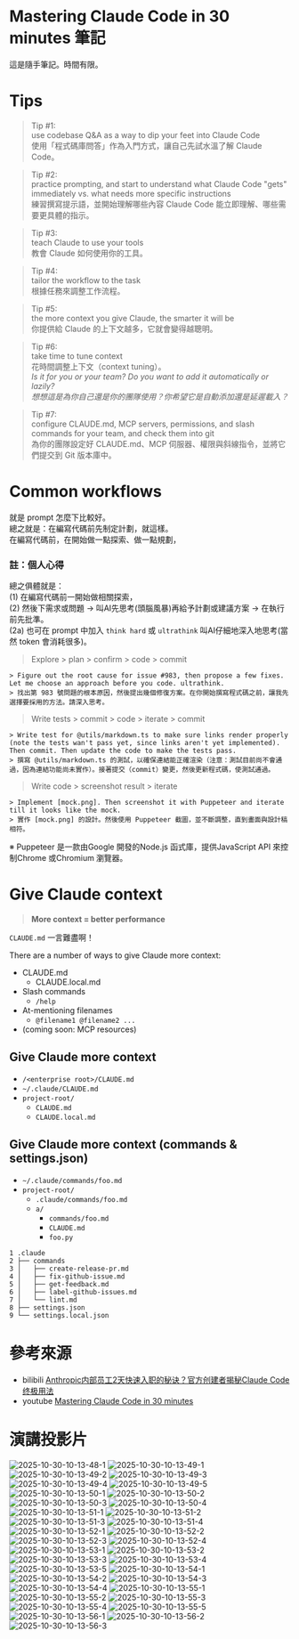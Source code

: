 # Mastering Claude Code in 30 minutes 筆記
這是隨手筆記。時間有限。

# Tips
> Tip #1:   
> use codebase Q&A as a way to dip your feet into Claude Code   
> 使用「程式碼庫問答」作為入門方式，讓自己先試水溫了解 Claude Code。

> Tip #2:   
> practice prompting, and start to understand what Claude Code "gets" immediately vs. what needs more specific instructions   
> 練習撰寫提示語，並開始理解哪些內容 Claude Code 能立即理解、哪些需要更具體的指示。

> Tip #3:   
> teach Claude to use your tools   
> 教會 Claude 如何使用你的工具。

> Tip #4:   
> tailor the workflow to the task   
> 根據任務來調整工作流程。

> Tip #5:   
> the more context you give Claude, the smarter it will be   
> 你提供給 Claude 的上下文越多，它就會變得越聰明。

> Tip #6:   
> take time to tune context   
> 花時間調整上下文（context tuning）。   
> *Is it for you or your team? Do you want to add it automatically or lazily?*   
> *想想這是為你自己還是你的團隊使用？你希望它是自動添加還是延遲載入？*

> Tip #7:   
> configure CLAUDE.md, MCP servers, permissions, and slash commands for your team, and check them into git   
> 為你的團隊設定好 CLAUDE.md、MCP 伺服器、權限與斜線指令，並將它們提交到 Git 版本庫中。

# Common workflows
就是 prompt 怎麼下比較好。    
總之就是：在編寫代碼前先制定計劃，就這樣。   
在編寫代碼前，在開始做一點探索、做一點規劃，

### 註：個人心得   
總之俱體就是：   
(1) 在編寫代碼前一開始做相關探索，  
(2) 然後下需求或問題 → 叫AI先思考(頭腦風暴)再給予計劃或建議方案 → 在執行前先批準。   
(2a) 也可在 prompt 中加入 `think hard` 或 `ultrathink` 叫AI仔細地深入地思考(當然 token 會消耗很多)。     
 
> Explore > plan > confirm > code > commit
```
> Figure out the root cause for issue #983, then propose a few fixes. Let me choose an approach before you code. ultrathink.
> 找出第 983 號問題的根本原因，然後提出幾個修復方案。在你開始撰寫程式碼之前，讓我先選擇要採用的方法。請深入思考。
```

> Write tests > commit > code > iterate > commit
```
> Write test for @utils/markdown.ts to make sure links render properly (note the tests wan't pass yet, since links aren't yet implemented). Then commit. Then update the code to make the tests pass.
> 撰寫 @utils/markdown.ts 的測試，以確保連結能正確渲染（注意：測試目前尚不會通過，因為連結功能尚未實作）。接著提交（commit）變更，然後更新程式碼，使測試通過。
```

> Write code > screenshot result > iterate
```
> Implement [mock.png]. Then screenshot it with Puppeteer and iterate till it looks like the mock.
> 實作 [mock.png] 的設計。然後使用 Puppeteer 截圖，並不斷調整，直到畫面與設計稿相符。
``` 
※ Puppeteer 是一款由Google 開發的Node.js 函式庫，提供JavaScript API 來控制Chrome 或Chromium 瀏覽器。

# Give Claude context
>
> **More context = better performance**
>

`CLAUDE.md` 一言難盡啊！   

There are a number of ways to give Claude more context:
 - CLAUDE.md
   - CLAUDE.local.md
 - Slash commands
   - `/help`
 - At-mentioning filenames
   - `@filename1 @filename2 ...`
 - (coming soon: MCP resources)
 
## Give Claude more context

 - `/<enterprise root>/CLAUDE.md`
 - `~/.claude/CLAUDE.md`
 - `project-root/`   
   * `CLAUDE.md`   
   * `CLAUDE.local.md`	 

## Give Claude more context (commands & settings.json)
 - `~/.claude/commands/foo.md`
 - `project-root/`
   - `.claude/commands/foo.md`
   - `a/`
     - `commands/foo.md`
	 - `CLAUDE.md`
	 - `foo.py`
 
``` 
1 .claude
2 ├── commands
3 │   ├── create-release-pr.md
4 │   ├── fix-github-issue.md
5 │   ├── get-feedback.md
6 │   ├── label-github-issues.md
7 │   └── lint.md
8 ├── settings.json
9 └── settings.local.json 
``` 

# 參考來源
- bilibili [Anthropic内部员工2天快速入职的秘诀？官方创建者揭秘Claude Code终极用法](https://www.bilibili.com/video/BV1c5JDzyEH7/?spm_id_from=333.788.videopod.sections&vd_source=c0cbb7db1f35153d8ef998e4cbecdbe7)   
- youtube [Mastering Claude Code in 30 minutes](https://www.youtube.com/watch?v=6eBSHbLKuN0)  

# 演講投影片
![2025-10-30-10-13-48-1](2025-10-30-10-13-48-1.webp)
![2025-10-30-10-13-49-1](2025-10-30-10-13-49-1.webp)
![2025-10-30-10-13-49-2](2025-10-30-10-13-49-2.webp)
![2025-10-30-10-13-49-3](2025-10-30-10-13-49-3.webp)
![2025-10-30-10-13-49-4](2025-10-30-10-13-49-4.webp)
![2025-10-30-10-13-49-5](2025-10-30-10-13-49-5.webp)
![2025-10-30-10-13-50-1](2025-10-30-10-13-50-1.webp)
![2025-10-30-10-13-50-2](2025-10-30-10-13-50-2.webp)
![2025-10-30-10-13-50-3](2025-10-30-10-13-50-3.webp)
![2025-10-30-10-13-50-4](2025-10-30-10-13-50-4.webp)
![2025-10-30-10-13-51-1](2025-10-30-10-13-51-1.webp)
![2025-10-30-10-13-51-2](2025-10-30-10-13-51-2.webp)
![2025-10-30-10-13-51-3](2025-10-30-10-13-51-3.webp)
![2025-10-30-10-13-51-4](2025-10-30-10-13-51-4.webp)
![2025-10-30-10-13-52-1](2025-10-30-10-13-52-1.webp)
![2025-10-30-10-13-52-2](2025-10-30-10-13-52-2.webp)
![2025-10-30-10-13-52-3](2025-10-30-10-13-52-3.webp)
![2025-10-30-10-13-52-4](2025-10-30-10-13-52-4.webp)
![2025-10-30-10-13-53-1](2025-10-30-10-13-53-1.webp)
![2025-10-30-10-13-53-2](2025-10-30-10-13-53-2.webp)
![2025-10-30-10-13-53-3](2025-10-30-10-13-53-3.webp)
![2025-10-30-10-13-53-4](2025-10-30-10-13-53-4.webp)
![2025-10-30-10-13-53-5](2025-10-30-10-13-53-5.webp)
![2025-10-30-10-13-54-1](2025-10-30-10-13-54-1.webp)
![2025-10-30-10-13-54-2](2025-10-30-10-13-54-2.webp)
![2025-10-30-10-13-54-3](2025-10-30-10-13-54-3.webp)
![2025-10-30-10-13-54-4](2025-10-30-10-13-54-4.webp)
![2025-10-30-10-13-55-1](2025-10-30-10-13-55-1.webp)
![2025-10-30-10-13-55-2](2025-10-30-10-13-55-2.webp)
![2025-10-30-10-13-55-3](2025-10-30-10-13-55-3.webp)
![2025-10-30-10-13-55-4](2025-10-30-10-13-55-4.webp)
![2025-10-30-10-13-55-5](2025-10-30-10-13-55-5.webp)
![2025-10-30-10-13-56-1](2025-10-30-10-13-56-1.webp)
![2025-10-30-10-13-56-2](2025-10-30-10-13-56-2.webp)
![2025-10-30-10-13-56-3](2025-10-30-10-13-56-3.webp)